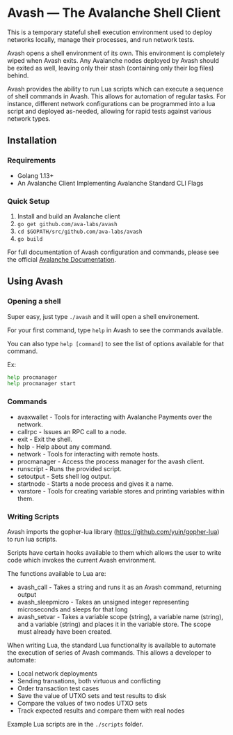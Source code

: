 # Avash &mdash; The Avalanche Shell Client

This is a temporary stateful shell execution environment used to deploy networks locally, manage their processes, and run network tests.

Avash opens a shell environment of its own. This environment is completely wiped when Avash exits. Any Avalanche nodes deployed by Avash should be exited as well, leaving only their stash (containing only their log files) behind.

Avash provides the ability to run Lua scripts which can execute a sequence of shell commands in Avash. This allows for automation of regular tasks. For instance, different network configurations can be programmed into a lua script and deployed as-needed, allowing for rapid tests against various network types.

## Installation

### Requirements

 * Golang 1.13+
 * An Avalanche Client Implementing Avalanche Standard CLI Flags

### Quick Setup

 1. Install and build an Avalanche client
 2. `go get github.com/ava-labs/avash`
 3. `cd $GOPATH/src/github.com/ava-labs/avash`
 4. `go build`

For full documentation of Avash configuration and commands, please see the official [Avalanche Documentation](https://docs.avax.network/build/tools/avash).

## Using Avash

### Opening a shell

Super easy, just type `./avash` and it will open a shell environement.

For your first command, type `help` in Avash to see the commands available. 

You can also type `help [command]` to see the list of options available for that command.

Ex:

```sh
help procmanager
help procmanager start
```

### Commands

 * avaxwallet - Tools for interacting with Avalanche Payments over the network.
 * callrpc - Issues an RPC call to a node.
 * exit - Exit the shell.
 * help - Help about any command.
 * network - Tools for interacting with remote hosts.
 * procmanager - Access the process manager for the avash client.
 * runscript - Runs the provided script.
 * setoutput - Sets shell log output.
 * startnode - Starts a node process and gives it a name.
 * varstore - Tools for creating variable stores and printing variables within them.

### Writing Scripts

Avash imports the gopher-lua library (https://github.com/yuin/gopher-lua) to run lua scripts.

Scripts have certain hooks available to them which allows the user to write code which invokes the current Avash environment.

The functions available to Lua are:

 * avash_call - Takes a string and runs it as an Avash command, returning output
 * avash_sleepmicro - Takes an unsigned integer representing microseconds and sleeps for that long
 * avash_setvar - Takes a variable scope (string), a variable name (string), and a variable (string) and places it in the variable store. The scope must already have been created.

 When writing Lua, the standard Lua functionality is available to automate the execution of series of Avash commands. This allows a developer to automate:

 * Local network deployments
 * Sending transations, both virtuous and conflicting
 * Order transaction test cases
 * Save the value of UTXO sets and test results to disk
 * Compare the values of two nodes UTXO sets
 * Track expected results and compare them with real nodes
 
 Example Lua scripts are in the `./scripts` folder.

